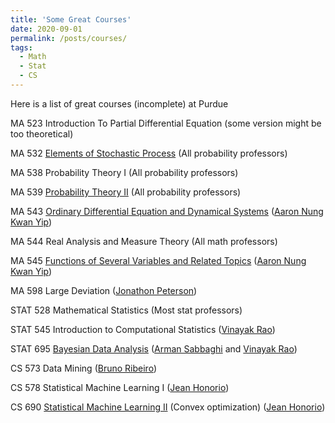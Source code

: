 ```yaml
---
title: 'Some Great Courses'
date: 2020-09-01
permalink: /posts/courses/
tags:
  - Math
  - Stat
  - CS
---
```


Here is a list of great courses (incomplete) at Purdue

MA 523 Introduction To Partial Differential Equation (some version might be too theoretical)

MA 532 [Elements of Stochastic Process](https://www.math.purdue.edu/~peterson/Teaching/532/) (All probability professors)

MA 538 Probability Theory I (All probability professors)

MA 539 [Probability Theory II](https://www.math.purdue.edu/~stindel/teaching/ma539/ma539.html) (All probability professors)

MA 543 [Ordinary Differential Equation and Dynamical Systems](https://www.math.purdue.edu/~yipn/543/) ([Aaron Nung Kwan Yip](https://www.math.purdue.edu/~yipn/))

MA 544 Real Analysis and Measure Theory (All math professors)

MA 545 [Functions of Several Variables and Related Topics](https://www.math.purdue.edu/~yipn/545/) ([Aaron Nung Kwan Yip](https://www.math.purdue.edu/~yipn/))

MA 598 Large Deviation ([Jonathon Peterson](https://www.math.purdue.edu/~peterson/))

STAT 528 Mathematical Statistics (Most stat professors)

STAT 545 Introduction to Computational Statistics ([Vinayak Rao](https://varao.github.io/))

STAT 695 [Bayesian Data Analysis](https://www.stat.purdue.edu/~sabbaghi/teaching/STAT%20695%20Syllabus%202017.pdf) ([Arman Sabbaghi](https://www.stat.purdue.edu/~sabbaghi/) and [Vinayak Rao](https://varao.github.io/))

CS 573 Data Mining ([Bruno Ribeiro](https://www.cs.purdue.edu/homes/ribeirob/))

CS 578 Statistical Machine Learning I ([Jean Honorio](https://www.cs.purdue.edu/homes/jhonorio/))

CS 690 [Statistical Machine Learning II](https://www.cs.purdue.edu/homes/jhonorio/19spring-cs69000sml.html) (Convex optimization) ([Jean Honorio](https://www.cs.purdue.edu/homes/jhonorio/))


